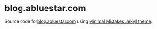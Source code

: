 # blog.abluestar.com

Source code for[blog.abluestar.com](https://blog.abluestar.com/) using [Minimal Mistakes Jekyll theme](https://mmistakes.github.io/minimal-mistakes/).
